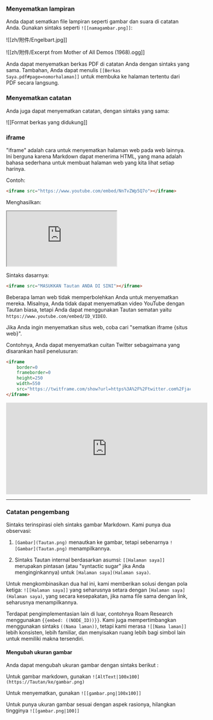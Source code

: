 ### Menyematkan lampiran

Anda dapat sematkan file lampiran seperti gambar dan suara di catatan Anda. Gunakan sintaks seperti `![[namagambar.png]]`:

![[zh/附件/Engelbart.jpg]]

![[zh/附件/Excerpt from Mother of All Demos (1968).ogg]]

Anda dapat menyematkan berkas PDF di catatan Anda dengan sintaks yang sama. Tambahan, Anda dapat menulis `[[Berkas Saya.pdf#page=nomorhalaman]]` untuk membuka ke halaman tertentu dari PDF secara langsung.

### Menyematkan catatan

Anda juga dapat menyematkan catatan, dengan sintaks yang sama:

![[Format berkas yang didukung]]

### iframe

"iframe" adalah cara untuk menyematkan halaman web pada web lainnya. Ini berguna karena Markdown dapat menerima HTML, yang mana adalah bahasa sederhana untuk membuat halaman web yang kita lihat setiap harinya.

Contoh:

```html
<iframe src="https://www.youtube.com/embed/NnTvZWp5Q7o"></iframe>
```

Menghasilkan:

<iframe src="https://www.youtube.com/embed/NnTvZWp5Q7o"></iframe>

Sintaks dasarnya:

```html
<iframe src="MASUKKAN Tautan ANDA DI SINI"></iframe>
```

Beberapa laman web tidak memperbolehkan Anda untuk menyematkan mereka. Misalnya, Anda tidak dapat menyematkan video YouTube dengan Tautan biasa, tetapi Anda dapat menggunakan Tautan sematan yaitu  `https://www.youtube.com/embed/ID_VIDEO`.

Jika Anda ingin menyematkan situs web, coba cari "sematkan iframe {situs web}".

Contohnya, Anda dapat menyematkan cuitan Twitter sebagaimana yang disarankan hasil penelusuran:

```html
<iframe
	border=0
	frameborder=0
	height=250
	width=550  
	src="https://twitframe.com/show?url=https%3A%2F%2Ftwitter.com%2Fjack%2Fstatus%2F20">
</iframe>
```

<iframe border=0 frameborder=0 height=250 width=550  
 src="https://twitframe.com/show?url=https%3A%2F%2Ftwitter.com%2Fjack%2Fstatus%2F20"></iframe>

---

### Catatan pengembang

Sintaks terinspirasi oleh sintaks gambar Markdown. Kami punya dua observasi:

 1. `[Gambar](Tautan.png)` menautkan ke gambar, tetapi sebenarnya `![Gambar](Tautan.png)` menampilkannya.

 2. Sintaks Tautan internal berdasarkan asumsi: `[[Halaman saya]]` merupakan pintasan (atau "syntactic sugar" jika Anda menginginkannya) untuk `[Halaman saya](Halaman saya)`.

Untuk mengkombinasikan dua hal ini, kami memberikan solusi dengan pola ketiga: `![[Halaman saya]]` yang seharusnya setara dengan `[Halaman saya](Halaman saya)`, yang secara kesepakatan, jika nama file sama dengan link, seharusnya menampilkannya.

Terdapat pengimplementasian lain di luar, contohnya Roam Research menggunakan `{{embed: ((NODE_ID))}}`. Kami juga mempertimbangkan menggunakan sintaks `((Nama laman))`, tetapi kami merasa `![[Nama laman]]` lebih konsisten, lebih familiar, dan menyisakan ruang lebih bagi simbol lain untuk memiliki makna tersendiri.

#### Mengubah ukuran gambar
Anda dapat mengubah ukuran gambar dengan sintaks berikut :

Untuk gambar markdown, gunakan `![AltText|100x100](https://Tautan/ke/gambar.png)`

Untuk menyematkan, gunakan `![[gambar.png|100x100]]`

Untuk punya ukuran gambar sesuai dengan aspek rasionya, hilangkan tingginya `![[gambar.png|100]]`
